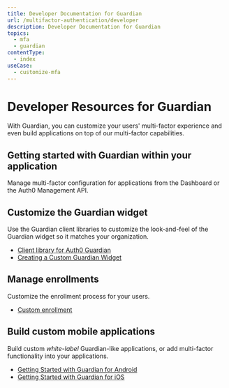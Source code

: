 ```yaml
---
title: Developer Documentation for Guardian
url: /multifactor-authentication/developer
description: Developer Documentation for Guardian
topics:
  - mfa
  - guardian
contentType:
  - index
useCase:
  - customize-mfa
---
```

# Developer Resources for Guardian

With Guardian, you can customize your users' multi-factor experience and even build applications on top of our multi-factor capabilities.

## Getting started with Guardian within your application

Manage multi-factor configuration for applications from the Dashboard or the Auth0 Management API. 

## Customize the Guardian widget

Use the Guardian client libraries to customize the look-and-feel of the Guardian widget so it matches your organization.

* [Client library for Auth0 Guardian](https://github.com/auth0/auth0-guardian.js)
* [Creating a Custom Guardian Widget](https://github.com/auth0/auth0-guardian.js/tree/master/example)

## Manage enrollments

Customize the enrollment process for your users.

* [Custom enrollment](/multifactor-authentication/developer/custom-enrollment-ticket)

## Build custom mobile applications

Build custom _white-label_ Guardian-like applications, or add multi-factor functionality into your applications.

* [Getting Started with Guardian for Android](/multifactor-authentication/developer/libraries/android)
* [Getting Started with Guardian for iOS](/multifactor-authentication/developer/libraries/ios)
